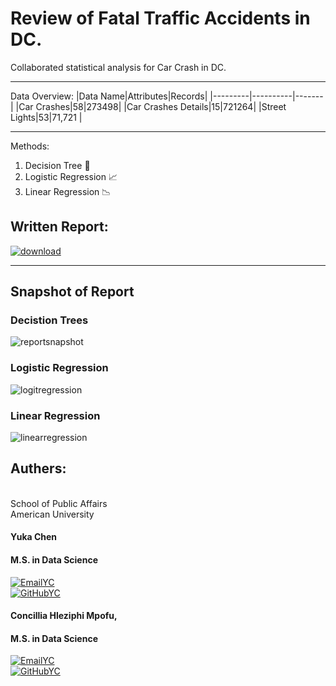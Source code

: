 # Review of Fatal Traffic Accidents in DC.
Collaborated statistical analysis for Car Crash in DC.

-----
Data Overview:
|Data Name|Attributes|Records|
|---------|----------|-------|
|Car Crashes|58|273498|
|Car Crashes Details|15|721264|
|Street Lights|53|71,721 |

----

Methods:

1. Decision Tree 🌳
2. Logistic Regression 📈
4. Linear Regression 📉


## Written Report:

[![download](https://custom-icon-badges.demolab.com/badge/-Downlaod-blue?style=for-the-badge&logo=paste&logoColor=white)](https://docs.google.com/document/d/1Gncx452fJkDS8yUaoszYlJGWfDC7kq39CmPoOs4TGtg/export?format=pdf)

----

## Snapshot of Report

### Decistion Trees
![reportsnapshot](https://github.com/yjchen9596/Review-of-Fatal-Traffic-Accidents-in-DC/blob/main/Output/trees.png?raw=true)

### Logistic Regression
![logitregression](https://github.com/yjchen9596/Review-of-Fatal-Traffic-Accidents-in-DC/blob/main/Output/logit.summary.png?raw=true)

### Linear Regression
![linearregression](https://github.com/yjchen9596/Review-of-Fatal-Traffic-Accidents-in-DC/blob/main/Output/tidy.logit..png?raw=true)

## Authers: 

<br />
School of Public Affairs
<br />
American University

#### Yuka Chen <br />
#### M.S. in Data Science <br />

[![EmailYC](https://custom-icon-badges.demolab.com/badge/-Email%20Yuka-teal?style=for-the-badge&logo=mail&logoColor=white)](mailto:yjchen9596@gmail.com?subject=Contact%20from%20GitHub&body=Hi%20Yuka,%0A%0AI%20am%20reaching%20out%20because%20.%20.%20.) <br />
[![GitHubYC](https://custom-icon-badges.demolab.com/badge/-Yuka's%20GitHub-purple?style=for-the-badge&logo=mark-github&logoColor=white)](https://github.com/yjchen9596)


#### Concillia Hleziphi Mpofu, 
#### M.S. in Data Science

[![EmailYC](https://custom-icon-badges.demolab.com/badge/-Email%20Connie-teal?style=for-the-badge&logo=mail&logoColor=white)](mailto:cm0789a@american.edu?subject=Contact%20from%20GitHub&body=Hi%20Yuka,%0A%0AI%20am%20reaching%20out%20because%20.%20.%20.) <br />
[![GitHubYC](https://custom-icon-badges.demolab.com/badge/-Connie's%20GitHub-purple?style=for-the-badge&logo=mark-github&logoColor=white)](https://github.com/ConcilliaHlezi)

